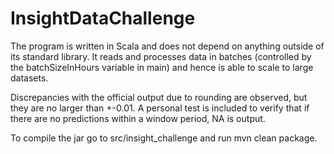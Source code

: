 # InsightDataChallenge
The program is written in Scala and does not depend on anything outside of its standard library. It reads and processes data in batches (controlled by the batchSizeInHours variable in main) and hence is able to scale to large datasets.

Discrepancies with the official output due to rounding are observed, but they are no larger than +-0.01.
A personal test is included to verify that if there are no predictions within a window period, NA is output.

To compile the jar go to src/insight_challenge and run mvn clean package.

